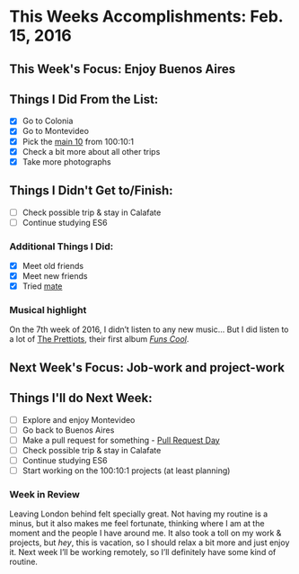 # This Weeks Accomplishments: Feb. 15, 2016

## This Week's Focus: Enjoy Buenos Aires

## Things I Did From the List:
- [x] Go to Colonia
- [x] Go to Montevideo
- [x] Pick the [main 10](http://gnclmorais.com/blog/100101-part-ii/) from 100:10:1
- [x] Check a bit more about all other trips
- [x] Take more photographs

## Things I Didn't Get to/Finish:
- [ ] Check possible trip & stay in Calafate
- [ ] Continue studying ES6

### Additional Things I Did:
- [x] Meet old friends
- [x] Meet new friends
- [x] Tried [mate](https://en.wikipedia.org/wiki/Mate_(beverage))

### Musical highlight
On the 7th week of 2016, I didn’t listen to any new music… But I did listen to a lot of [The Prettiots](https://www.facebook.com/The-Prettiots-478884162181666/), their first album [_Funs Cool_](https://open.spotify.com/album/6d00ZaAzGWtQ6lRpU58KIi).

## Next Week's Focus: Job-work and project-work

## Things I'll do Next Week:
- [ ] Explore and enjoy Montevideo
- [ ] Go back to Buenos Aires
- [ ] Make a pull request for something - [Pull Request Day](http://pullrequestday.com)
- [ ] Check possible trip & stay in Calafate
- [ ] Continue studying ES6
- [ ] Start working on the 100:10:1 projects (at least planning)

### Week in Review
Leaving London behind felt specially great. Not having my routine is a minus, but it also makes me feel fortunate, thinking where I am at the moment and the people I have around me. It also took a toll on my work & projects, but _hey_, this is vacation, so I should relax a bit more and just enjoy it. Next week I’ll be working remotely, so I’ll definitely have some kind of routine.
